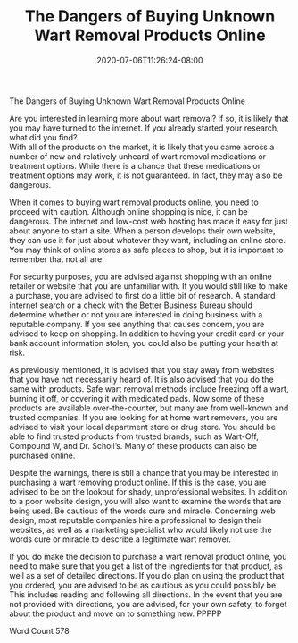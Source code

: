 ﻿---
title: "The Dangers of Buying Unknown Wart Removal Products Online"
date: 2020-07-06T11:26:24-08:00
description: "Wart Removal Tips for Web Success"
featured_image: "/images/Wart Removal.jpg"
tags: ["Wart Removal"]
---

The Dangers of Buying Unknown Wart Removal Products Online

Are you interested in learning more about wart removal?  If so, it is likely that you may have turned to the internet. If you already started your research, what did you find?  
With all of the products on the market, it is likely that you came across a number of new and relatively unheard of wart removal medications or treatment options.  While there is a chance that these medications or treatment options may work, it is not guaranteed. In fact, they may also be dangerous.

When it comes to buying wart removal products online, you need to proceed with caution. Although online shopping is nice, it can be dangerous.  The internet and low-cost web hosting has made it easy for just about anyone to start a site.  When a person develops their own website, they can use it for just about whatever they want, including an online store.  You may think of online stores as safe places to shop, but it is important to remember that not all are.  

For security purposes, you are advised against shopping with an online retailer or website that you are unfamiliar with.  If you would still like to make a purchase, you are advised to first do a little bit of research. A standard internet search or a check with the Better Business Bureau should determine whether or not you are interested in doing business with a reputable company.  If you see anything that causes concern, you are advised to keep on shopping. In addition to having your credit card or your bank account information stolen, you could also be putting your health at risk.

As previously mentioned, it is advised that you stay away from websites that you have not necessarily heard of. It is also advised that you do the same with products.  Safe wart removal methods include freezing off a wart, burning it off, or covering it with medicated pads. Now some of these products are available over-the-counter, but many are from well-known and trusted companies.  If you are looking for at home wart removers, you are advised to visit your local department store or drug store. You should be able to find trusted products from trusted brands, such as Wart-Off, Compound W, and Dr. Scholl’s. Many of these products can also be purchased online.

Despite the warnings, there is still a chance that you may be interested in purchasing a wart removing product online. If this is the case, you are advised to be on the lookout for shady, unprofessional websites. In addition to a poor website design, you will also want to examine the words that are being used.  Be cautious of the words cure and miracle.  Concerning web design, most reputable companies hire a professional to design their websites, as well as a marketing specialist who would likely not use the words cure or miracle to describe a legitimate wart remover.

If you do make the decision to purchase a wart removal product online, you need to make sure that you get a list of the ingredients for that product, as well as a set of detailed directions. If you do plan on using the product that you ordered, you are advised to be as cautious as you could possibly be. This includes reading and following all directions.  In the event that you are not provided with directions, you are advised, for your own safety, to forget about the product and move on to something new. 
PPPPP

Word Count 578


